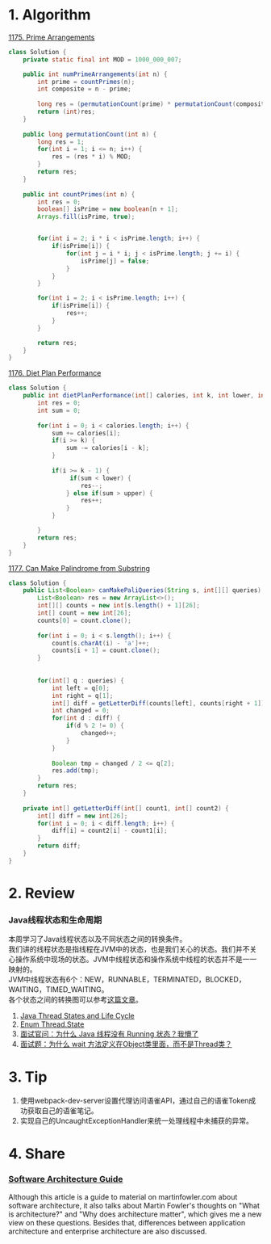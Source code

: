 # 1. Algorithm
[1175. Prime Arrangements](https://leetcode.com/problems/prime-arrangements/)
```java
class Solution {
    private static final int MOD = 1000_000_007;

    public int numPrimeArrangements(int n) {
        int prime = countPrimes(n);
        int composite = n - prime;
            
        long res = (permutationCount(prime) * permutationCount(composite)) % MOD;
        return (int)res;
    }
    
    public long permutationCount(int n) {
        long res = 1;
        for(int i = 1; i <= n; i++) {
            res = (res * i) % MOD;
        }
        return res;
    }
    
    public int countPrimes(int n) {
        int res = 0;
        boolean[] isPrime = new boolean[n + 1];
        Arrays.fill(isPrime, true);


        for(int i = 2; i * i < isPrime.length; i++) {
            if(isPrime[i]) {
                for(int j = i * i; j < isPrime.length; j += i) {
                    isPrime[j] = false;
                }
            }
        }

        for(int i = 2; i < isPrime.length; i++) {
            if(isPrime[i]) {
                res++;
            }
        }

        return res;
    }
}
```

[1176. Diet Plan Performance](https://leetcode.com/problems/diet-plan-performance/)
```java
class Solution {
    public int dietPlanPerformance(int[] calories, int k, int lower, int upper) {
        int res = 0;
        int sum = 0;
        
        for(int i = 0; i < calories.length; i++) {
            sum += calories[i];
            if(i >= k) {
                sum -= calories[i - k];
            }
            
            if(i >= k - 1) {
                 if(sum < lower) {
                    res--;
                } else if(sum > upper) {
                    res++;
                }
            }

        }
        return res;
    }
}

```
[1177. Can Make Palindrome from Substring](https://leetcode.com/problems/can-make-palindrome-from-substring/)

```java
class Solution {
    public List<Boolean> canMakePaliQueries(String s, int[][] queries) {
        List<Boolean> res = new ArrayList<>();
        int[][] counts = new int[s.length() + 1][26];
        int[] count = new int[26];
        counts[0] = count.clone();
        
        for(int i = 0; i < s.length(); i++) {
            count[s.charAt(i) - 'a']++;
            counts[i + 1] = count.clone();
        }
        
        
        for(int[] q : queries) {
            int left = q[0];
            int right = q[1];
            int[] diff = getLetterDiff(counts[left], counts[right + 1]);
            int changed = 0;
            for(int d : diff) {
                if(d % 2 != 0) {
                    changed++;
                }
            }
            
            Boolean tmp = changed / 2 <= q[2];
            res.add(tmp);
        }
        return res;
    }
    
    private int[] getLetterDiff(int[] count1, int[] count2) {
        int[] diff = new int[26];
        for(int i = 0; i < diff.length; i++) {
            diff[i] = count2[i] - count1[i];
        }
        return diff;
    }
}
```

# 2. Review
### Java线程状态和生命周期
本周学习了Java线程状态以及不同状态之间的转换条件。 </br>
我们讲的线程状态是指线程在JVM中的状态，也是我们关心的状态。我们并不关心操作系统中现场的状态。JVM中线程状态和操作系统中线程的状态并不是一一映射的。 </br>
JVM中线程状态有6个：NEW，RUNNABLE，TERMINATED，BLOCKED，WAITING，TIMED_WAITING。 </br>
各个状态之间的转换图可以参考[这篇文章](https://www.uml-diagrams.org/java-thread-uml-state-machine-diagram-example.html)。 </br>

1. [Java Thread States and Life Cycle](https://www.uml-diagrams.org/java-thread-uml-state-machine-diagram-example.html)
2. [Enum Thread.State](https://docs.oracle.com/javase/8/docs/api/index.html?java/lang/Thread.State.html)
3. [面试官问：为什么 Java 线程没有 Running 状态？我懵了](https://mp.weixin.qq.com/s/-JU5tDUaR7ZEALbCVW3jKA)
4. [面试题：为什么 wait 方法定义在Object类里面，而不是Thread类？](https://mp.weixin.qq.com/s/mZDRKjjld-hZluCgBBvNkA)

# 3. Tip
  1. 使用webpack-dev-server设置代理访问语雀API，通过自己的语雀Token成功获取自己的语雀笔记。
  2. 实现自己的UncaughtExceptionHandler来统一处理线程中未捕获的异常。

# 4. Share
### [Software Architecture Guide](https://martinfowler.com/architecture/)
Although this article is a guide to material on martinfowler.com about software architecture, it also talks about Martin Fowler's thoughts on "What is architecture?" and "Why does architecture matter", which gives me a new view on these questions. Besides that, differences between application architecture and enterprise architecture are also discussed.




